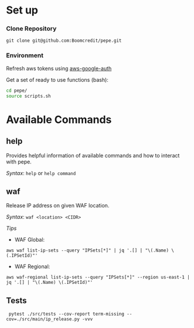 # Set up

### Clone Repository

```
git clone git@github.com:Boomcredit/pepe.git
```

### Environment

Refresh aws tokens using [aws-google-auth](https://github.com/Boomcredit/boomcredit-devops/wiki/Sign-in-to-AWS-using-GSuite-credentials)

Get a set of ready to use functions (bash):
```bash
cd pepe/
source scripts.sh
```

# Available Commands

## help

Provides helpful information of available commands and how to interact with pepe.

*Syntax*: `help` or `help command`
## waf

Release IP address on given WAF location.

*Syntax*: `waf <location> <CIDR>`

*Tips*

- WAF Global: 

`aws waf list-ip-sets --query "IPSets[*]" | jq '.[] | "\(.Name) \(.IPSetId)"'`

- WAF Regional: 

`aws waf-regional list-ip-sets --query "IPSets[*]" --region us-east-1 | jq '.[] | "\(.Name) \(.IPSetId)"'`


## Tests

` pytest ./src/tests --cov-report term-missing --cov=./src/main/ip_release.py -vvv`